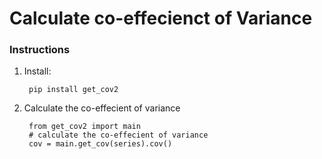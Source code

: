 # Calculate co-effecienct of Variance

### Instructions

1. Install:

        pip install get_cov2


2. Calculate the co-effecient of variance

        from get_cov2 import main
        # calculate the co-effecient of variance
        cov = main.get_cov(series).cov()
